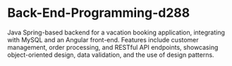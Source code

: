 # Back-End-Programming-d288
Java Spring-based backend for a vacation booking application, integrating with MySQL and an Angular front-end. Features include customer management, order processing, and RESTful API endpoints, showcasing object-oriented design, data validation, and the use of design patterns.
